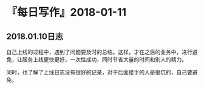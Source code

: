 # 『每日写作』2018-01-11

## 2018.01.10日志

自己上线的过程中，遇到了问题要及时的总结。这样，才在之后的业务中，进行避免，让服务上线更快更好，一次性成功，同时节省大量的时间和别人的精力。

同时，也了解了上线日志没有很好的记录，对于后面接手的人是很坑的，自己要避免。